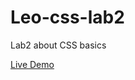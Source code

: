 # Leo-css-lab2
Lab2 about CSS basics

[Live Demo](https://eikk-o.github.io/Leo-css-lab2/index.html)
